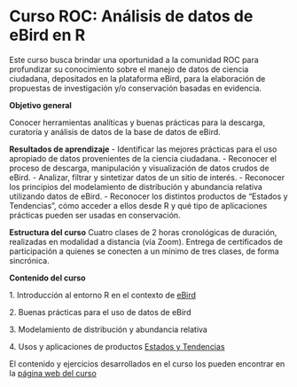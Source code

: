# Curso ROC: Análisis de datos de eBird en R

Este curso busca brindar una oportunidad a la comunidad ROC para profundizar su conocimiento sobre el manejo de datos de ciencia ciudadana, depositados en la plataforma eBird, para la elaboración de propuestas de investigación y/o conservación basadas en evidencia.

**Objetivo general**

Conocer herramientas analíticas y buenas prácticas para la descarga, curatoría y análisis de datos de la base de datos de eBird.

**Resultados de aprendizaje** - Identificar las mejores prácticas para el uso apropiado de datos provenientes de la ciencia ciudadana. - Reconocer el proceso de descarga, manipulación y visualización de datos crudos de eBird. - Analizar, filtrar y sintetizar datos de un sitio de interés. - Reconocer los principios del modelamiento de distribución y abundancia relativa utilizando datos de eBird. - Reconocer los distintos productos de “Estados y Tendencias”, cómo acceder a ellos desde R y qué tipo de aplicaciones prácticas pueden ser usadas en conservación.

**Estructura del curso** Cuatro clases de 2 horas cronológicas de duración, realizadas en modalidad a distancia (vía Zoom). Entrega de certificados de participación a quienes se conecten a un mínimo de tres clases, de forma sincrónica. 

**Contenido del curso**

1\. Introducción al entorno R en el contexto de [eBird](https://ebird.org/home)

2\. Buenas prácticas para el uso de datos de eBird

3\. Modelamiento de distribución y abundancia relativa

4\. Usos y aplicaciones de productos [Estados y Tendencias](https://science.ebird.org/en/status-and-trends)

El contenido y ejercicios desarrollados en el curso los pueden encontrar en la [página web del curso](https://roc-chile.github.io/r-para-ebird/)

